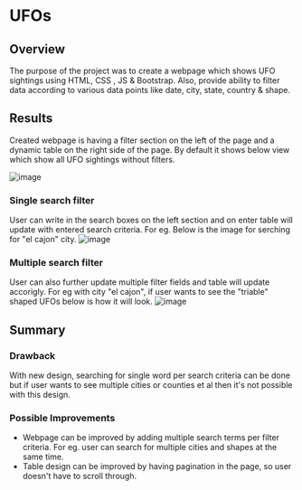 # UFOs

## Overview

The purpose of the project was to create a webpage which shows UFO sightings using HTML, CSS , JS & Bootstrap. Also, provide ability to filter data according to various data points like date, city, state, country & shape.

## Results

Created webpage is having a filter section on the left of the page and a dynamic table on the right side of the page. By default it shows below view which show all UFO sightings without filters.

![image](https://github.com/hemalis/ufo_challenge/blob/main/images/main.png?raw=true)

### Single search filter

User can write in the search boxes on the left section and on enter table will update with entered search criteria. For eg. Below is the image for serching for "el cajon" city.
![image](https://github.com/hemalis/ufo_challenge/blob/main/images/single.png?raw=true)

### Multiple search filter

User can also further update multiple filter fields and table will update accorigly. For eg with city "el cajon", if user wants to see the "triable" shaped UFOs below is how it will look.
![image](https://github.com/hemalis/ufo_challenge/blob/main/images/multiple.png?raw=true)

## Summary

### Drawback

With new design, searching for single word per search criteria can be done but if user wants to see multiple cities or counties et al then it's not possible with this design.

### Possible Improvements

- Webpage can be improved by adding multiple search terms per filter criteria. For eg. user can search for multiple cities and shapes at the same time.
- Table design can be improved by having pagination in the page, so user doesn't have to scroll through.
